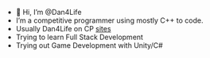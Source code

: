 - 👋 Hi, I’m @Dan4Life
- I’m a competitive programmer using mostly C++ to code.
- Usually Dan4Life on CP <a href="https://codeforces.com/profile/CM_Dan4life">sites</a>
- Trying to learn Full Stack Development
- Trying out Game Development with Unity/C# 

<!---
Dan4Life/Dan4Life is a ✨ special ✨ repository because its `README.md` (this file) appears on your GitHub profile.
You can click the Preview link to take a look at your changes.
--->
